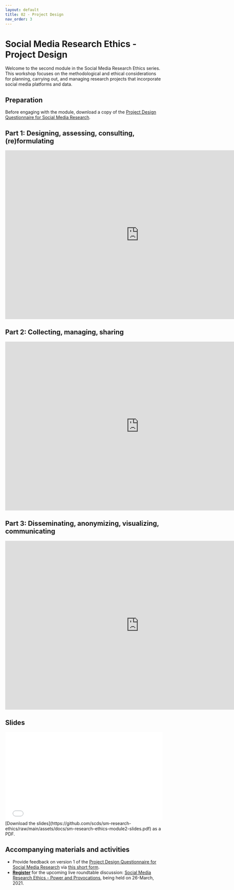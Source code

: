 ```yaml
---
layout: default
title: 02 - Project Design
nav_order: 3
---
```


# Social Media Research Ethics - Project Design
Welcome to the second module in the Social Media Research Ethics series. This workshop focuses on the methodological and ethical considerations for planning, carrying out, and managing research projects that incorporate social media platforms and data. 

## Preparation
Before engaging with the module, download a copy of the [Project Design Questionnaire for Social Media Research](https://github.com/scds/sm-research-ethics/raw/main/assets/docs/project-design-questionnaire-for-sm-research.pdf).

## Part 1: Designing, assessing, consulting, (re)formulating
<iframe height="540" width="853" allowfullscreen frameborder=0 src="https://echo360.ca/media/6dcee4fe-a25f-4d54-8e4a-55ff0bedf5a7/public?autoplay=false&automute=false"></iframe>

## Part 2: Collecting, managing, sharing
<iframe height="540" width="853" allowfullscreen frameborder=0 src="https://echo360.ca/media/8878f00d-299d-4bdd-8914-7c4fc17e330f/public?autoplay=false&automute=false"></iframe>

## Part 3: Disseminating, anonymizing, visualizing, communicating
<iframe height="540" width="853" allowfullscreen frameborder=0 src="https://echo360.ca/media/931bacde-a1ee-4063-b2a3-b40d30088946/public?autoplay=false&automute=false"></iframe>

## Slides
<div style="position:relative;padding-top:56.25%;">
<iframe src="//docs.google.com/viewer?url=https://github.com/scds/sm-research-ethics/raw/main/assets/docs/sm-research-ethics-module2-slides.pdf?dl=0&hl=en_US&embedded=true" class="gde-frame" style="position:absolute;top:0;left:0;width:100%;height:100%;border:none;" scrolling="no"></iframe>
</div>
[Download the slides](https://github.com/scds/sm-research-ethics/raw/main/assets/docs/sm-research-ethics-module2-slides.pdf) as a PDF.
<br>

## Accompanying materials and activities
* Provide feedback on version 1 of the [Project Design Questionnaire for Social Media Research](https://github.com/scds/sm-research-ethics/raw/main/assets/docs/project-design-questionnaire-for-sm-research.pdf) via [this short form](https://u.mcmaster.ca/sme-feedback).
* [**Register**](https://u.mcmaster.ca/smre3) for the upcoming live roundtable discussion: [Social Media Research Ethics - Power and Provocations](module3), being held on 26-March, 2021.

